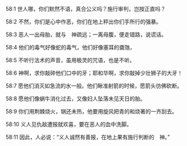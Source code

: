 <a id="1"></a>58:1  世人哪，你们默然不语，真合公义吗？施行审判，岂按正直吗？  

<a id="2"></a>58:2  不然，你们是心中作恶，你们在地上秤出你们手所行的强暴。  

<a id="3"></a>58:3  恶人一出母胎，就与　神疏远；一离母腹，便走错路，说谎话。  

<a id="4"></a>58:4  他们的毒气好像蛇的毒气，他们好像塞耳的聋虺，  

<a id="5"></a>58:5  不听行法术的声音，虽用极灵的咒语，也是不听。  

<a id="6"></a>58:6  神啊，求你敲碎他们口中的牙；耶和华啊，求你敲掉少壮狮子的大牙！  

<a id="7"></a>58:7  愿他们消灭如急流的水一般。他们瞅准射箭的时候，愿箭头彷佛砍断。  

<a id="8"></a>58:8  愿他们像蜗牛消化过去，又像妇人坠落未见天日的胎。  

<a id="9"></a>58:9  你们用荆棘烧火，锅还未热，他要用旋风把青的和烧著的一齐刮去。  

<a id="10"></a>58:10  义人见仇敌遭报就欢喜，要在恶人的血中洗脚。  

<a id="11"></a>58:11  因此，人必说：“义人诚然有善报，在地上果有施行判断的　神。”  
